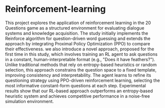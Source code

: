 # Reinforcement-learning
This project explores the application of reinforcement learning in the 20 Questions game as a structured environment for evaluating dialogue systems and knowledge acquisition. The study initially implements the Reinforce algorithm for question-driven word guessing and extends the approach by integrating Proximal Policy Optimization (PPO) to compare their effectiveness. we also introduce a novel approach, proposed for the first time in this study, which involves training an RL agent to ask questions in a constant, human-interpretable format (e.g., "Does it have feathers?"). Unlike traditional methods that rely on entropy-based heuristics or random selection, this approach constrains the question space to a fixed template, improving consistency and interpretability. The agent learns to refine its questioning strategy using PPO-driven reinforcement learning, selecting the most informative constant-form questions at each step. Experimental results show that our RL-based approach outperforms an entropy-based heuristic system and achieves competitive performance in a noise-free simulation environment.
